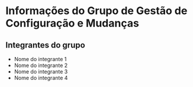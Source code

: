 # Informações do Grupo de Gestão de Configuração e Mudanças

## Integrantes do grupo

* Nome do integrante 1
* Nome do integrante 2
* Nome do integrante 3
* Nome do integrante 4
